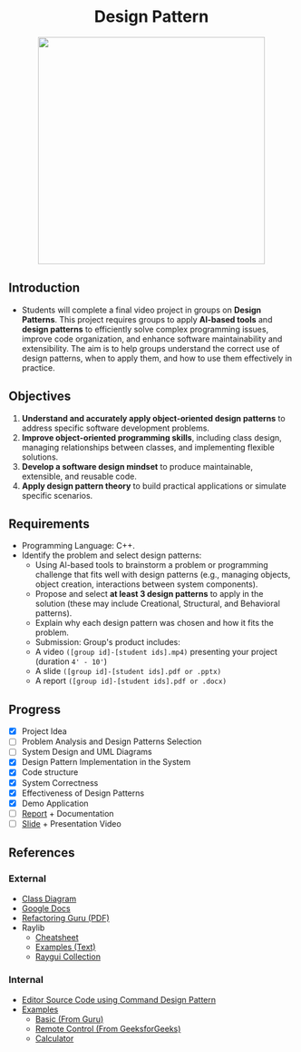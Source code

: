 <h1 align="center">Design Pattern</h1>

<p align="center">
  <img src="https://raw.githubusercontent.com/catppuccin/catppuccin/main/assets/palette/macchiato.png" width="400" />
</p>

## Introduction

- Students will complete a final video project in groups on **Design Patterns**. This project requires groups to
  apply **Al-based tools** and **design patterns** to efficiently solve complex programming issues, improve code
  organization, and enhance software maintainability and extensibility. The aim is to help groups understand
  the correct use of design patterns, when to apply them, and how to use them effectively in practice.

## Objectives

1. **Understand and accurately apply object-oriented design patterns** to address specific software
   development problems.
2. **Improve object-oriented programming skills**, including class design, managing relationships
   between classes, and implementing flexible solutions.
3. **Develop a software design mindset** to produce maintainable, extensible, and reusable code.
4. **Apply design pattern theory** to build practical applications or simulate specific scenarios.

## Requirements

- Programming Language: C++.
- Identify the problem and select design patterns:
  - Using Al-based tools to brainstorm a problem or programming challenge that fits well with design
    patterns (e.g., managing objects, object creation, interactions between system components).
  - Propose and select **at least 3 design patterns** to apply in the solution (these may include
    Creational, Structural, and Behavioral patterns).
  - Explain why each design pattern was chosen and how it fits the problem.
  - Submission: Group's product includes:
  - A video `([group id]-[student ids].mp4)` presenting your project (duration `4' - 10'`)
  - A slide `([group id]-[student ids].pdf or .pptx)`
  - A report `([group id]-[student ids].pdf or .docx)`

## Progress

- [x] Project Idea
- [ ] Problem Analysis and Design Patterns Selection
- [ ] System Design and UML Diagrams
- [x] Design Pattern Implementation in the System
- [x] Code structure
- [x] System Correctness
- [x] Effectiveness of Design Patterns
- [x] Demo Application
- [ ] [Report](./report/) + Documentation
- [ ] [Slide](./slide/) + Presentation Video

## References

### External

- [Class Diagram](https://www.youtube.com/watch?v=oBykLn64AUc)
- [Google Docs](https://docs.google.com/document/d/15TcY6pMLa6TX5yh1ZzohrWlP5h4e0eEz0bof7O6rhNQ/edit)
- [Refactoring Guru (PDF)](https://drive.google.com/file/d/16rFOFMC4pIhXA9Vhczq5nJKG7FLvJyHC/view)
- Raylib
  - [Cheatsheet](https://www.raylib.com/cheatsheet/cheatsheet.html)
  - [Examples (Text)](https://www.raylib.com/examples.html)
  - [Raygui Collection](https://raylibtech.itch.io/)

### Internal

- [Editor Source Code using Command Design Pattern](./src/editor/)
- [Examples](./src/examples/)
  - [Basic (From Guru)](./src/examples/demo/main.cpp)
  - [Remote Control (From GeeksforGeeks)](./src/examples/gfg/)
  - [Calculator](./src/examples/calc/)
